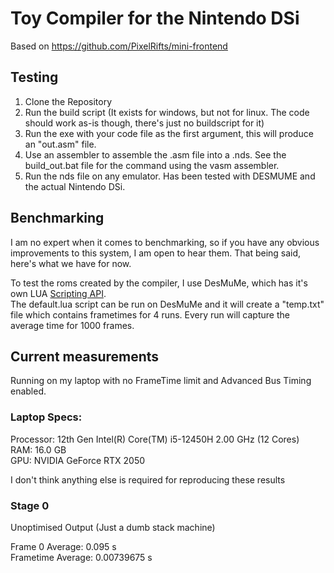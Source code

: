 # Toy Compiler for the Nintendo DSi 

Based on https://github.com/PixelRifts/mini-frontend

## Testing

1. Clone the Repository
2. Run the build script (It exists for windows, but not for linux. The code should work as-is though, there's just no buildscript for it)
3. Run the exe with your code file as the first argument, this will produce an "out.asm" file.
4. Use an assembler to assemble the .asm file into a .nds. See the build_out.bat file for the command using the vasm assembler.
5. Run the nds file on any emulator. Has been tested with DESMUME and the actual Nintendo DSi.


## Benchmarking
I am no expert when it comes to benchmarking, so if you have any obvious improvements to this system, I am open to hear them. That being said, here's what we have for now.  

To test the roms created by the compiler, I use DesMuMe, which has it's own LUA [Scripting API](https://fceux.com/web/help/LuaFunctionsList.html).  
The default.lua script can be run on DesMuMe and it will create a "temp.txt" file which contains frametimes for 4 runs.
Every run will capture the average time for 1000 frames.


## Current measurements
Running on my laptop with no FrameTime limit and Advanced Bus Timing enabled.

### Laptop Specs:
Processor: 12th Gen Intel(R) Core(TM) i5-12450H   2.00 GHz  (12 Cores)  
RAM:       16.0 GB  
GPU:       NVIDIA GeForce RTX 2050  

I don't think anything else is required for reproducing these results


### Stage 0
Unoptimised Output (Just a dumb stack machine)  
  
Frame 0 Average: 0.095 s  
Frametime Average: 0.00739675 s  
